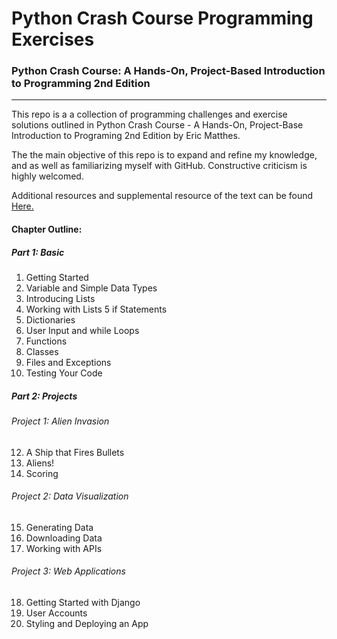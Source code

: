 # Python Crash Course Programming Exercises
### Python Crash Course: A Hands-On, Project-Based Introduction to Programming 2nd Edition
---
This repo is a a collection of programming challenges and exercise solutions outlined in Python Crash Course - A Hands-On, Project-Base Introduction to Programing 2nd Edition by Eric Matthes.

The the main objective of this repo is to expand and refine my knowledge, and as well as familiarizing myself with GitHub. Constructive criticism is highly welcomed.

Additional resources and supplemental resource of the text can be found [Here.](https://ehmatthes.github.io/pcc_2e/regular_index/)

#### Chapter Outline:
##### Part 1: Basic
1. Getting Started
2. Variable and Simple Data Types
3. Introducing Lists
4. Working with Lists
5 if Statements
6. Dictionaries
7. User Input and while Loops
8. Functions
9. Classes 
10. Files and Exceptions
11. Testing Your Code
##### Part 2: Projects
###### Project 1: Alien Invasion
12. A Ship that Fires Bullets
13. Aliens!
14. Scoring
###### Project 2: Data Visualization
15. Generating Data
16. Downloading Data
17. Working with APIs
###### Project 3: Web Applications
18. Getting Started with Django
19. User Accounts
20. Styling and Deploying an App

